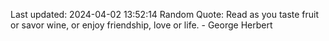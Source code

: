 Last updated: 2024-04-02 13:52:14
Random Quote: Read as you taste fruit or savor wine, or enjoy friendship, love or life. - George Herbert